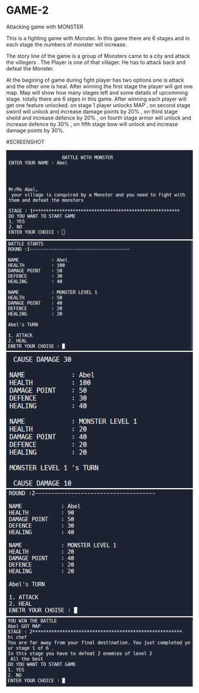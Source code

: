 # GAME-2
 Attacking game with MONSTER

This is a fighting game with Monster. In this game there are 6 stages and in each stage the numbers of monster will increase.

The story line of the game is a group of Monsters came to a city and attack the villegers . The Player is one of that villager. He has to attack back and defeat the Monster. 

At the begining of game during fight player has two options one is attack and the other one is heal. After winning the first stage the player will got one map. Map will show how many stages left and some details of upcomming stage. totally there are 6 stges in this game. After winning each player will get one feature unlocked. on stage 1 player unlocks MAP , on second stage sword will unlock and increase damage points by 20% , on third stage sheild and increase defence by 20% , on fourth stage armor will unlock and increase defence by 30% , on fifth stage bow will unlock and increase damage points by 30%.




#SCREENSHOT

![Capture1](/SCREENSHOTS/1.png)
![Capture1](/SCREENSHOTS/2.png)
![Capture1](/SCREENSHOTS/3.png)
![Capture1](/SCREENSHOTS/4.png)
![Capture1](/SCREENSHOTS/5.png)
